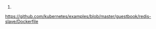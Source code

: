 1.  

https://github.com/kubernetes/examples/blob/master/guestbook/redis-slave/Dockerfile
<!--stackedit_data:
eyJoaXN0b3J5IjpbMjY4NDE2Nzg3XX0=
-->
